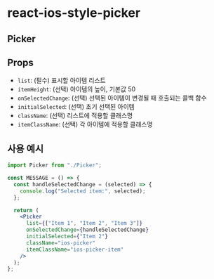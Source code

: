 # react-ios-style-picker

## Picker

## Props

- `list`: (필수) 표시할 아이템 리스트
- `itemHeight`: (선택) 아이템의 높이, 기본값 50
- `onSelectedChange`: (선택) 선택된 아이템이 변경될 때 호출되는 콜백 함수
- `initialSelected`: (선택) 초기 선택된 아이템
- `className`: (선택) 리스트에 적용할 클래스명
- `itemClassName`: (선택) 각 아이템에 적용할 클래스명

## 사용 예시

```jsx
import Picker from "./Picker";

const MESSAGE = () => {
  const handleSelectedChange = (selected) => {
    console.log("Selected item:", selected);
  };

  return (
    <Picker
      list={["Item 1", "Item 2", "Item 3"]}
      onSelectedChange={handleSelectedChange}
      initialSelected={"Item 2"}
      className="ios-picker"
      itemClassName="ios-picker-item"
    />
  );
};
```
